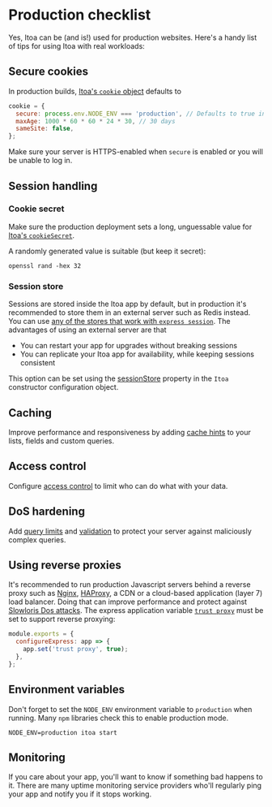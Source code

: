 <!--[meta]
section: guides
title: Production checklist
subSection: deployment
[meta]-->

# Production checklist

Yes, Itoa can be (and is!) used for production websites. Here's a handy list of tips for using Itoa with real workloads:

## Secure cookies

In production builds, [Itoa's `cookie` object](/packages/itoa/README.md#config) defaults to

```js
cookie = {
  secure: process.env.NODE_ENV === 'production', // Defaults to true in production
  maxAge: 1000 * 60 * 60 * 24 * 30, // 30 days
  sameSite: false,
};
```

Make sure your server is HTTPS-enabled when `secure` is enabled or you will be unable to log in.

## Session handling

### Cookie secret

Make sure the production deployment sets a long, unguessable value for [Itoa's `cookieSecret`](/packages/itoa/README.md#config).

A randomly generated value is suitable (but keep it secret):

```shell
openssl rand -hex 32
```

### Session store

Sessions are stored inside the Itoa app by default, but in production it's recommended to store them in an external server such as Redis instead. You can use [any of the stores that work with `express session`](https://github.com/expressjs/session#compatible-session-stores). The advantages of using an external server are that

* You can restart your app for upgrades without breaking sessions
* You can replicate your Itoa app for availability, while keeping sessions consistent

This option can be set using the [sessionStore](/packages/itoa/README.md#sessionstore) property in the `Itoa` constructor configuration object.

## Caching

Improve performance and responsiveness by adding [cache hints](/docs/guides/cache-hints.md) to your lists, fields and custom queries.

## Access control

Configure [access control](/docs/guides/access-control.md) to limit who can do what with your data.

## DoS hardening

Add [query limits](/docs/api/create-list.md#querylimits) and [validation](/docs/api/validation.md) to protect your server against maliciously complex queries.

## Using reverse proxies

It's recommended to run production Javascript servers behind a reverse proxy such as [Nginx](https://nginx.org/), [HAProxy](https://www.haproxy.org/), a CDN or a cloud-based application (layer 7) load balancer. Doing that can improve performance and protect against [Slowloris Dos attacks](https://en.wikipedia.org/wiki/Slowloris_\(computer_security\)). The express application variable [`trust proxy`](https://expressjs.com/en/guide/behind-proxies.html) must be set to support reverse proxying:

```javascript title=index.js
module.exports = {
  configureExpress: app => {
    app.set('trust proxy', true);
  },
};
```

## Environment variables

Don't forget to set the `NODE_ENV` environment variable to `production` when running. Many `npm` libraries check this to enable production mode.

```shell
NODE_ENV=production itoa start
```

## Monitoring

If you care about your app, you'll want to know if something bad happens to it. There are many uptime monitoring service providers who'll regularly ping your app and notify you if it stops working.
